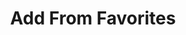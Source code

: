 ---
type: event
id: event.add_from_favorites
feature_id: feature.meal_plan_calendar
title: Add From Favorites
description: |
  Triggered when the user selects "Add from Favorites" from the FAB menu. Allows the user to pick a favorite meal to add to a specific slot in the meal plan calendar.

preconditions:
  screens:
    - screen.meal_planning_tab: state.fab_menu_open
  components:
    - component.fab_plan_my_week: state.menu_open

trigger:
  trigger_type: user_action
  component: component.fab_plan_my_week
  screen: screen.meal_planning_tab

api_request:
  endpoint: api.favorites_user-id.GET
  method: GET
  url: /api/favorites/{user-id}

db_interactions:
  relational:
    - table.user_favorites:
        actions:
          - "Fetch user's favorite meals"
  graph:
    - node.user:
        actions:
          - "Reference user favorites"

state_changes:
  components:
    - component.searchable_drop_down:
        state: state.visible
        description: "Dropdown for selecting favorite meal is shown."
  screens:
    - screen.meal_planning_tab:
        state: state.adding_favorite
        description: "Screen overlays favorite meal picker."

navigation:
  - screen.meal_planning_tab

next_possible_events:
  - event.add_favorite_meal_to_plan

responses:
  - User can select a favorite meal to add to the plan.
--- 